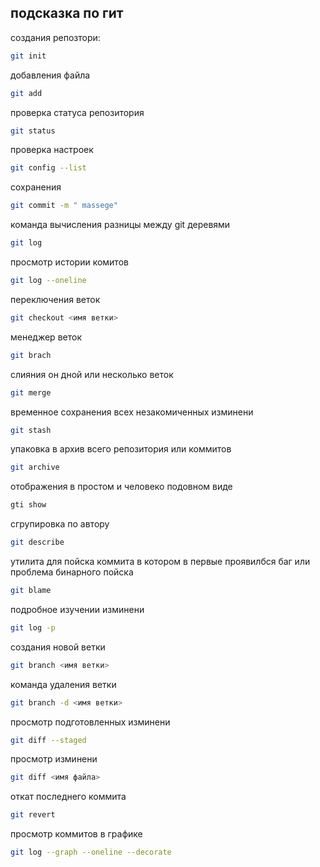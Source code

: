 ## подсказка по гит

создания репозтори:
```sh
git init 
```
добавления файла 
```sh
git add
```
проверка статуса репозитория 
```sh
git status
```
проверка настроек 
```sh
git config --list
```
сохранения 
```sh
git commit -m " massege"
```
команда вычисления разницы между git деревями
```sh
git log
```
просмотр истории комитов
```sh
git log --oneline
```
переключения веток 
```sh
git checkout <имя ветки>
```
менеджер веток 
```sh
git brach
```
слияния он
дной или несколько веток
```sh
git merge
```
временное сохранения всех незакомиченных изминени
```sh
git stash
```
упаковка в архив всего репозитория или коммитов
```sh
git archive
```
отображения в простом и человеко подовном виде
```sh
gti show
```
сгрупировка по автору 
```sh
git describe
```
утилита для пойска коммита в котором в первые проявилбся баг или проблема бинарного пойска
```sh
git blame
```

подробное изучении изминени
```sh
git log -p
```
создания новой ветки 
```sh
git branch <имя ветки> 
```
команда удаления ветки
```sh
git branch -d <имя ветки>
```

просмотр подготовленных изминени
```sh
git diff --staged
```
просмотр изминени 
```sh
git diff <имя файла>
```
откат последнего коммита
```sh
git revert 
```
просмотр коммитов в графике
```sh
git log --graph --oneline --decorate
```
